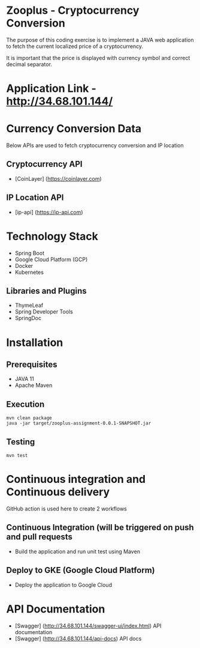 # Zooplus - Cryptocurrency Conversion

The purpose of this coding exercise is to implement a JAVA web application to fetch the
current localized price of a cryptocurrency.

It is important that the price is displayed with currency symbol and correct decimal separator.

# Application Link - http://34.68.101.144/

# Currency Conversion Data
Below APIs are used to fetch cryptocurrency conversion and IP location
## Cryptocurrency API
- [CoinLayer] (https://coinlayer.com)
## IP Location API
- [ip-api] (https://ip-api.com)

# Technology Stack
- Spring Boot
- Google Cloud Platform (GCP)
- Docker
- Kubernetes

## Libraries and Plugins
- ThymeLeaf
- Spring Developer Tools
- SpringDoc


# Installation
## Prerequisites
- JAVA 11
- Apache Maven

## Execution
```
mvn clean package
java -jar target/zooplus-assignment-0.0.1-SNAPSHOT.jar
```
## Testing
```
mvn test
```

# Continuous integration and Continuous delivery 
GitHub action is used here to create 2 workflows
## Continuous Integration (will be triggered on push and pull requests
- Build the application and run unit test using Maven
## Deploy to GKE (Google Cloud Platform)
- Deploy the application to Google Cloud

# API Documentation
- [Swagger] (http://34.68.101.144/swagger-ui/index.html) API documentation
- [Swagger] (http://34.68.101.144/api-docs) API docs
